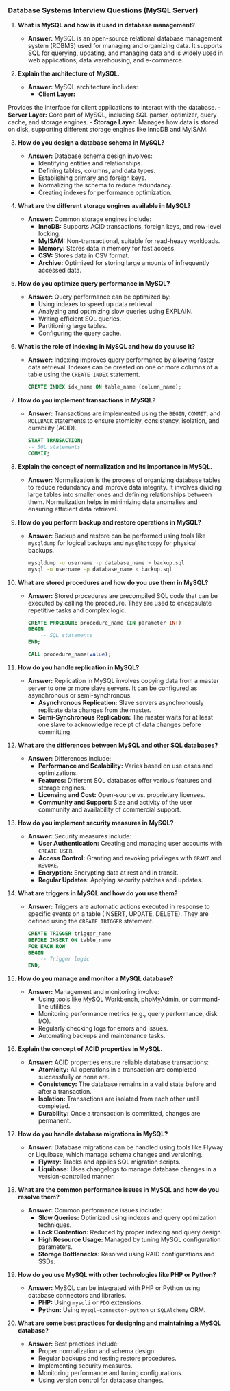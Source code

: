 ### Database Systems Interview Questions (MySQL Server)

1. **What is MySQL and how is it used in database management?**
   - **Answer:** MySQL is an open-source relational database management system (RDBMS) used for managing and organizing data. It supports SQL for querying, updating, and managing data and is widely used in web applications, data warehousing, and e-commerce.

2. **Explain the architecture of MySQL.**
   - **Answer:** MySQL architecture includes:
     - **Client Layer:**

 Provides the interface for client applications to interact with the database.
     - **Server Layer:** Core part of MySQL, including SQL parser, optimizer, query cache, and storage engines.
     - **Storage Layer:** Manages how data is stored on disk, supporting different storage engines like InnoDB and MyISAM.

3. **How do you design a database schema in MySQL?**
   - **Answer:** Database schema design involves:
     - Identifying entities and relationships.
     - Defining tables, columns, and data types.
     - Establishing primary and foreign keys.
     - Normalizing the schema to reduce redundancy.
     - Creating indexes for performance optimization.

4. **What are the different storage engines available in MySQL?**
   - **Answer:** Common storage engines include:
     - **InnoDB:** Supports ACID transactions, foreign keys, and row-level locking.
     - **MyISAM:** Non-transactional, suitable for read-heavy workloads.
     - **Memory:** Stores data in memory for fast access.
     - **CSV:** Stores data in CSV format.
     - **Archive:** Optimized for storing large amounts of infrequently accessed data.

5. **How do you optimize query performance in MySQL?**
   - **Answer:** Query performance can be optimized by:
     - Using indexes to speed up data retrieval.
     - Analyzing and optimizing slow queries using EXPLAIN.
     - Writing efficient SQL queries.
     - Partitioning large tables.
     - Configuring the query cache.

6. **What is the role of indexing in MySQL and how do you use it?**
   - **Answer:** Indexing improves query performance by allowing faster data retrieval. Indexes can be created on one or more columns of a table using the `CREATE INDEX` statement.
     ```sql
     CREATE INDEX idx_name ON table_name (column_name);
     ```

7. **How do you implement transactions in MySQL?**
   - **Answer:** Transactions are implemented using the `BEGIN`, `COMMIT`, and `ROLLBACK` statements to ensure atomicity, consistency, isolation, and durability (ACID).
     ```sql
     START TRANSACTION;
     -- SQL statements
     COMMIT;
     ```

8. **Explain the concept of normalization and its importance in MySQL.**
   - **Answer:** Normalization is the process of organizing database tables to reduce redundancy and improve data integrity. It involves dividing large tables into smaller ones and defining relationships between them. Normalization helps in minimizing data anomalies and ensuring efficient data retrieval.

9. **How do you perform backup and restore operations in MySQL?**
   - **Answer:** Backup and restore can be performed using tools like `mysqldump` for logical backups and `mysqlhotcopy` for physical backups.
     ```bash
     mysqldump -u username -p database_name > backup.sql
     mysql -u username -p database_name < backup.sql
     ```

10. **What are stored procedures and how do you use them in MySQL?**
    - **Answer:** Stored procedures are precompiled SQL code that can be executed by calling the procedure. They are used to encapsulate repetitive tasks and complex logic.
      ```sql
      CREATE PROCEDURE procedure_name (IN parameter INT)
      BEGIN
          -- SQL statements
      END;

      CALL procedure_name(value);
      ```

11. **How do you handle replication in MySQL?**
    - **Answer:** Replication in MySQL involves copying data from a master server to one or more slave servers. It can be configured as asynchronous or semi-synchronous.
      - **Asynchronous Replication:** Slave servers asynchronously replicate data changes from the master.
      - **Semi-Synchronous Replication:** The master waits for at least one slave to acknowledge receipt of data changes before committing.

12. **What are the differences between MySQL and other SQL databases?**
    - **Answer:** Differences include:
      - **Performance and Scalability:** Varies based on use cases and optimizations.
      - **Features:** Different SQL databases offer various features and storage engines.
      - **Licensing and Cost:** Open-source vs. proprietary licenses.
      - **Community and Support:** Size and activity of the user community and availability of commercial support.

13. **How do you implement security measures in MySQL?**
    - **Answer:** Security measures include:
      - **User Authentication:** Creating and managing user accounts with `CREATE USER`.
      - **Access Control:** Granting and revoking privileges with `GRANT` and `REVOKE`.
      - **Encryption:** Encrypting data at rest and in transit.
      - **Regular Updates:** Applying security patches and updates.

14. **What are triggers in MySQL and how do you use them?**
    - **Answer:** Triggers are automatic actions executed in response to specific events on a table (INSERT, UPDATE, DELETE). They are defined using the `CREATE TRIGGER` statement.
      ```sql
      CREATE TRIGGER trigger_name
      BEFORE INSERT ON table_name
      FOR EACH ROW
      BEGIN
          -- Trigger logic
      END;
      ```

15. **How do you manage and monitor a MySQL database?**
    - **Answer:** Management and monitoring involve:
      - Using tools like MySQL Workbench, phpMyAdmin, or command-line utilities.
      - Monitoring performance metrics (e.g., query performance, disk I/O).
      - Regularly checking logs for errors and issues.
      - Automating backups and maintenance tasks.

16. **Explain the concept of ACID properties in MySQL.**
    - **Answer:** ACID properties ensure reliable database transactions:
      - **Atomicity:** All operations in a transaction are completed successfully or none are.
      - **Consistency:** The database remains in a valid state before and after a transaction.
      - **Isolation:** Transactions are isolated from each other until completed.
      - **Durability:** Once a transaction is committed, changes are permanent.

17. **How do you handle database migrations in MySQL?**
    - **Answer:** Database migrations can be handled using tools like Flyway or Liquibase, which manage schema changes and versioning.
      - **Flyway:** Tracks and applies SQL migration scripts.
      - **Liquibase:** Uses changelogs to manage database changes in a version-controlled manner.

18. **What are the common performance issues in MySQL and how do you resolve them?**
    - **Answer:** Common performance issues include:
      - **Slow Queries:** Optimized using indexes and query optimization techniques.
      - **Lock Contention:** Reduced by proper indexing and query design.
      - **High Resource Usage:** Managed by tuning MySQL configuration parameters.
      - **Storage Bottlenecks:** Resolved using RAID configurations and SSDs.

19. **How do you use MySQL with other technologies like PHP or Python?**
    - **Answer:** MySQL can be integrated with PHP or Python using database connectors and libraries.
      - **PHP:** Using `mysqli` or `PDO` extensions.
      - **Python:** Using `mysql-connector-python` or `SQLAlchemy` ORM.

20. **What are some best practices for designing and maintaining a MySQL database?**
    - **Answer:** Best practices include:
      - Proper normalization and schema design.
      - Regular backups and testing restore procedures.
      - Implementing security measures.
      - Monitoring performance and tuning configurations.
      - Using version control for database changes.

